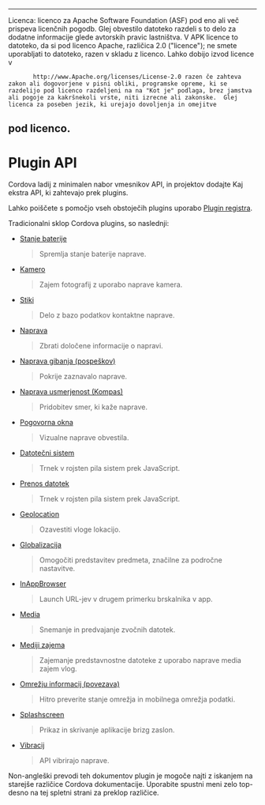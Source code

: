 ---

Licenca: licenco za Apache Software Foundation (ASF) pod eno ali več prispeva licenčnih pogodb. Glej obvestilo datoteko razdeli s to delo za dodatne informacije glede avtorskih pravic lastništva. V APK licence to datoteko, da si pod licenco Apache, različica 2.0 ("licence"); ne smete uporabljati to datoteko, razen v skladu z licenco. Lahko dobijo izvod licence v

           http://www.Apache.org/licenses/License-2.0 razen če zahteva zakon ali dogovorjene v pisni obliki, programske opreme, ki se razdelijo pod licenco razdeljeni na na "Kot je" podlaga, brez jamstva ali pogoje za kakršnekoli vrste, niti izrecne ali zakonske.  Glej licenca za poseben jezik, ki urejajo dovoljenja in omejitve
    

## pod licenco.

# Plugin API

Cordova ladij z minimalen nabor vmesnikov API, in projektov dodajte Kaj ekstra API, ki zahtevajo prek plugins.

Lahko poiščete s pomočjo vseh obstoječih plugins uporabo [Plugin registra][1].

 [1]: http://plugins.cordova.io/

Tradicionalni sklop Cordova plugins, so naslednji:

*   [Stanje baterije][2]
    
    > Spremlja stanje baterije naprave.

*   [Kamero][3]
    
    > Zajem fotografij z uporabo naprave kamera.

*   [Stiki][4]
    
    > Delo z bazo podatkov kontaktne naprave.

*   [Naprava][5]
    
    > Zbrati določene informacije o napravi.

*   [Naprava gibanja (pospeškov)][6]
    
    > Pokrije zaznavalo naprave.

*   [Naprava usmerjenost (Kompas)][7]
    
    > Pridobitev smer, ki kaže naprave.

*   [Pogovorna okna][8]
    
    > Vizualne naprave obvestila.

*   [Datotečni sistem][9]
    
    > Trnek v rojsten pila sistem prek JavaScript.

*   [Prenos datotek][10]
    
    > Trnek v rojsten pila sistem prek JavaScript.

*   [Geolocation][11]
    
    > Ozavestiti vloge lokacijo.

*   [Globalizacija][12]
    
    > Omogočiti predstavitev predmeta, značilne za področne nastavitve.

*   [InAppBrowser][13]
    
    > Launch URL-jev v drugem primerku brskalnika v app.

*   [Media][14]
    
    > Snemanje in predvajanje zvočnih datotek.

*   [Mediji zajema][15]
    
    > Zajemanje predstavnostne datoteke z uporabo naprave media zajem vlog.

*   [Omrežju informacij (povezava)][16]
    
    > Hitro preverite stanje omrežja in mobilnega omrežja podatki.

*   [Splashscreen][17]
    
    > Prikaz in skrivanje aplikacije brizg zaslon.

*   [Vibracij][18]
    
    > API vibrirajo naprave.

 [2]: https://github.com/apache/cordova-plugin-battery-status/blob/master/doc/index.md
 [3]: https://github.com/apache/cordova-plugin-camera/blob/master/doc/index.md
 [4]: https://github.com/apache/cordova-plugin-contacts/blob/master/doc/index.md
 [5]: https://github.com/apache/cordova-plugin-device/blob/master/doc/index.md
 [6]: https://github.com/apache/cordova-plugin-device-motion/blob/master/doc/index.md
 [7]: https://github.com/apache/cordova-plugin-device-orientation/blob/master/doc/index.md
 [8]: https://github.com/apache/cordova-plugin-dialogs/blob/master/doc/index.md
 [9]: https://github.com/apache/cordova-plugin-file/blob/master/doc/index.md
 [10]: https://github.com/apache/cordova-plugin-file-transfer/blob/master/doc/index.md
 [11]: https://github.com/apache/cordova-plugin-geolocation/blob/master/doc/index.md
 [12]: https://github.com/apache/cordova-plugin-globalization/blob/master/doc/index.md
 [13]: https://github.com/apache/cordova-plugin-inappbrowser/blob/master/doc/index.md
 [14]: https://github.com/apache/cordova-plugin-media/blob/master/doc/index.md
 [15]: https://github.com/apache/cordova-plugin-media-capture/blob/master/doc/index.md
 [16]: https://github.com/apache/cordova-plugin-network-information/blob/master/doc/index.md
 [17]: https://github.com/apache/cordova-plugin-splashscreen/blob/master/doc/index.md
 [18]: https://github.com/apache/cordova-plugin-vibration/blob/master/doc/index.md

Non-angleški prevodi teh dokumentov plugin je mogoče najti z iskanjem na starejše različice Cordova dokumentacije. Uporabite spustni meni zelo top-desno na tej spletni strani za preklop različice.
